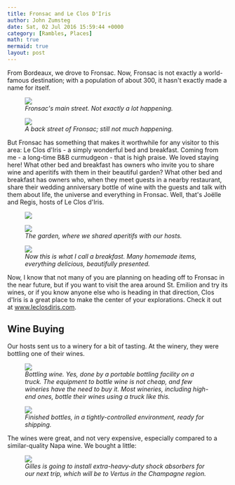 ```yaml
---
title: Fronsac and Le Clos D'Iris
author: John Zumsteg
date: Sat, 02 Jul 2016 15:59:44 +0000
category: [Rambles, Places]
math: true
mermaid: true
layout: post
---
```

From Bordeaux, we drove to Fronsac. Now, Fronsac is not exactly a world-famous destination; with a population of about 300, it hasn't exactly made a name for itself.

<figure class = "landscape">
	<img src="{{site.url}}/assets/images/2016/06/DSC00501.jpg"/>
	<figcaption><em>Fronsac's main street. Not exactly a lot happening.</em></figcaption>
</figure>



<figure class = "portrait">
	<img src="{{site.url}}/assets/images/2016/06/DSC00510.jpg"/>
	<figcaption><em>A back street of Fronsac; still not much happening.</em></figcaption>
</figure>



But Fronsac has something that makes it worthwhile for any visitor to this area: Le Clos d'Iris - a simply wonderful bed and breakfast. Coming from me - a long-time B&amp;B curmudgeon - that is high praise. We loved staying here! What other bed and breakfast has owners who invite you to share wine and aperitifs with them in their beautiful garden? What other bed and breakfast has owners who, when they meet guests in a nearby restaurant, share their wedding anniversary bottle of wine with the guests and talk with them about life, the universe and everything in Fronsac. Well, that's Joëlle and Regis, hosts of Le Clos d'Iris.

<figure class = "portrait">
	<img src="{{site.url}}/assets/images/2016/07/DSC00485.jpg"/>
	<figcaption></figcaption>
</figure>



<figure class = "landscape">
	<img src="{{site.url}}/assets/images/2016/06/DSC00494.jpg"/>
	<figcaption><em>The garden, where we shared aperitifs with our hosts.</em></figcaption>
</figure>



<figure class = "portrait">
	<img src="{{site.url}}/assets/images/2016/06/DSC00482.jpg"/>
	<figcaption><em>Now this is what I call a breakfast. Many homemade items, everything delicious, beautifully presented.</em></figcaption>
</figure>



Now, I know that not many of you are planning on heading off to Fronsac in the near future, but if you want to visit the area around St. Emilion and try its wines, or if you know anyone else who is heading in that direction, Clos d'Iris is a great place to make the center of your explorations. Check it out at www.leclosdiris.com.
<h2>Wine Buying</h2>
Our hosts sent us to a winery for a bit of tasting. At the winery, they were bottling one of their wines.

<figure class = "landscape">
	<img src="{{site.url}}/assets/images/2016/06/DSC00531.jpg"/>
	<figcaption><em>Bottling wine. Yes, done by a portable bottling facility on a truck. The equipment to bottle wine is not cheap, and few wineries have the need to buy it. Most wineries, including high-end ones, bottle their wines using a truck like this.</em></figcaption>
</figure>



<figure class = "landscape">
	<img src="{{site.url}}/assets/images/2016/06/DSC00530.jpg"/>
	<figcaption><em>Finished bottles, in a tightly-controlled environment, ready for shipping.</em></figcaption>
</figure>



The wines were great, and not very expensive, especially compared to a similar-quality Napa wine. We bought a little:

<figure class = "landscape">
	<img src="{{site.url}}/assets/images/2016/06/DSC00537.jpg"/>
	<figcaption><em>Gilles is going to install extra-heavy-duty shock absorbers for our next trip, which will be to Vertus in the Champagne region.</em></figcaption>
</figure>


